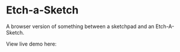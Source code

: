 # Etch-a-Sketch

A browser version of something between a sketchpad and an Etch-A-Sketch.

View live demo here: 
